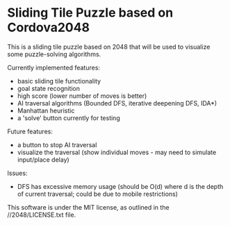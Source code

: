 # Sliding Tile Puzzle based on Cordova2048
This is a sliding tile puzzle based on 2048 that will be used to visualize some puzzle-solving algorithms.

Currently implemented features:
- basic sliding tile functionality
- goal state recognition
- high score (lower number of moves is better)
- AI traversal algorithms (Bounded DFS, iterative deepening DFS, IDA*)
- Manhattan heuristic
- a 'solve' button currently for testing

Future features:
- a button to stop AI traversal
- visualize the traversal (show individual moves - may need to simulate input/place delay)

Issues:
- DFS has excessive memory usage (should be O(d) where d is the depth of current traversal; could be due to mobile restrictions)

This software is under the MIT license, as outlined in the //2048/LICENSE.txt file.
